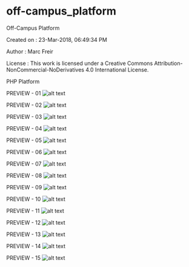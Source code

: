 # off-campus_platform

Off-Campus Platform

Created on : 23-Mar-2018, 06:49:34 PM

Author : Marc Freir

License : This work is licensed under a Creative Commons Attribution-NonCommercial-NoDerivatives 4.0 International License.

PHP Platform



PREVIEW - 01
![alt text](https://github.com/marcfreir/off-campus_platform/blob/master/_PREVIEW/1.png)

PREVIEW - 02
![alt text](https://github.com/marcfreir/off-campus_platform/blob/master/_PREVIEW/2.png)

PREVIEW - 03
![alt text](https://github.com/marcfreir/off-campus_platform/blob/master/_PREVIEW/6.png)

PREVIEW - 04
![alt text](https://github.com/marcfreir/off-campus_platform/blob/master/_PREVIEW/14.png)

PREVIEW - 05
![alt text](https://github.com/marcfreir/off-campus_platform/blob/master/_PREVIEW/16.png)

PREVIEW - 06
![alt text](https://github.com/marcfreir/off-campus_platform/blob/master/_PREVIEW/19.png)

PREVIEW - 07
![alt text](https://github.com/marcfreir/off-campus_platform/blob/master/_PREVIEW/20.png)

PREVIEW - 08
![alt text](https://github.com/marcfreir/off-campus_platform/blob/master/_PREVIEW/21.png)

PREVIEW - 09
![alt text](https://github.com/marcfreir/off-campus_platform/blob/master/_PREVIEW/22.png)

PREVIEW - 10
![alt text](https://github.com/marcfreir/off-campus_platform/blob/master/_PREVIEW/27.png)

PREVIEW - 11
![alt text](https://github.com/marcfreir/off-campus_platform/blob/master/_PREVIEW/33.png)

PREVIEW - 12
![alt text](https://github.com/marcfreir/off-campus_platform/blob/master/_PREVIEW/34.png)

PREVIEW - 13
![alt text](https://github.com/marcfreir/off-campus_platform/blob/master/_PREVIEW/35.png)

PREVIEW - 14
![alt text](https://github.com/marcfreir/off-campus_platform/blob/master/_PREVIEW/36.png)

PREVIEW - 15
![alt text](https://github.com/marcfreir/off-campus_platform/blob/master/_PREVIEW/37.png)